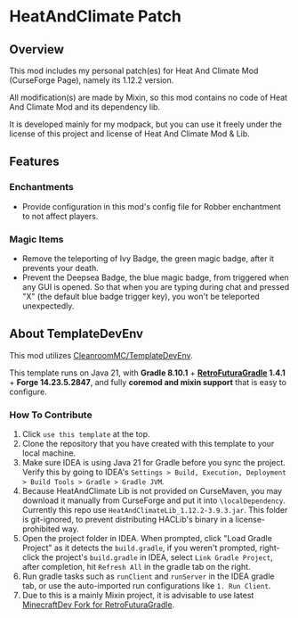 # HeatAndClimate Patch

## Overview

This mod includes my personal patch(es) for Heat And Climate Mod (CurseForge Page), namely its 1.12.2 version.

All modification(s) are made by Mixin, so this mod contains no code of Heat And Climate Mod and its dependency lib.

It is developed mainly for my modpack, but you can use it freely under the license of this project and license of Heat And Climate Mod & Lib.

## Features

### Enchantments

- Provide configuration in this mod's config file for Robber enchantment to not affect players.

### Magic Items

- Remove the teleporting of Ivy Badge, the green magic badge, after it prevents your death.
- Prevent the Deepsea Badge, the blue magic badge, from triggered when any GUI is opened. So that when you are typing during chat and pressed "X" (the default blue badge trigger key), you won't be teleported unexpectedly.

## About TemplateDevEnv

This mod utilizes [CleanroomMC/TemplateDevEnv](https://github.com/CleanroomMC/TemplateDevEnv).

This template runs on Java 21, with **Gradle 8.10.1** + **[RetroFuturaGradle](https://github.com/GTNewHorizons/RetroFuturaGradle) 1.4.1** + **Forge 14.23.5.2847**, and fully **coremod and mixin support** that is easy to configure.

### How To Contribute

1. Click `use this template` at the top.
2. Clone the repository that you have created with this template to your local machine.
3. Make sure IDEA is using Java 21 for Gradle before you sync the project. Verify this by going to IDEA's `Settings > Build, Execution, Deployment > Build Tools > Gradle > Gradle JVM`.
4. Because HeatAndClimate Lib is not provided on CurseMaven, you may download it manually from CurseForge and put it into `\localDependency`. Currently this repo use `HeatAndClimateLib_1.12.2-3.9.3.jar`. This folder is git-ignored, to prevent distributing HACLib's binary in a license-prohibited way.
5. Open the project folder in IDEA. When prompted, click "Load Gradle Project" as it detects the `build.gradle`, if you weren't prompted, right-click the project's `build.gradle` in IDEA, select `Link Gradle Project`, after completion, hit `Refresh All` in the gradle tab on the right.
6. Run gradle tasks such as `runClient` and `runServer` in the IDEA gradle tab, or use the auto-imported run configurations like `1. Run Client`.
7. Due to this is a mainly Mixin project, it is advisable to use latest [MinecraftDev Fork for RetroFuturaGradle](https://github.com/eigenraven/MinecraftDev/releases).
